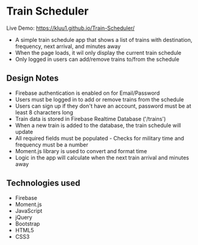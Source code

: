 # Train Scheduler
Live Demo: https://kluu1.github.io/Train-Scheduler/
- A simple train schedule app that shows a list of trains with destination, frequency, next arrival, and minutes away
- When the page loads, it wil only display the current train schedule
- Only logged in users can add/remove trains to/from the schedule

## Design Notes
- Firebase authentication is enabled on for Email/Password
- Users must be logged in to add or remove trains from the schedule
- Users can sign up if they don't have an account, password must be at least 8 characters long
- Train data is stored in Firebase Realtime Database ('/trains')
- When a new train is added to the database, the train schedule will update
- All required fields must be populated - Checks for military time and frequency must be a number
- Moment.js library is used to convert and format time
- Logic in the app will calculate when the next train arrival and minutes away

## Technologies used
- Firebase
- Moment.js
- JavaScript
- jQuery
- Bootstrap
- HTML5
- CSS3
